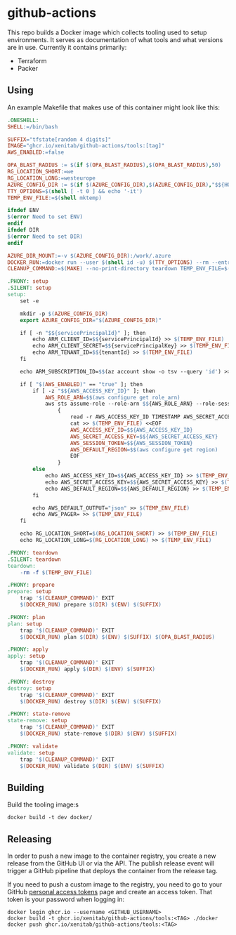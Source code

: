 # github-actions

This repo builds a Docker image which collects tooling used to setup environments. It serves as documentation of what tools and what versions are in use. Currently it contains primarily:

- Terraform
- Packer

## Using

An example Makefile that makes use of this container might look like this:

```Makefile
.ONESHELL:
SHELL:=/bin/bash

SUFFIX="tfstate[random 4 digits]"
IMAGE="ghcr.io/xenitab/github-actions/tools:[tag]"
AWS_ENABLED:=false

OPA_BLAST_RADIUS := $(if $(OPA_BLAST_RADIUS),$(OPA_BLAST_RADIUS),50)
RG_LOCATION_SHORT:=we
RG_LOCATION_LONG:=westeurope
AZURE_CONFIG_DIR := $(if $(AZURE_CONFIG_DIR),$(AZURE_CONFIG_DIR),"$${HOME}/.azure")
TTY_OPTIONS=$(shell [ -t 0 ] && echo '-it')
TEMP_ENV_FILE:=$(shell mktemp)

ifndef ENV
$(error Need to set ENV)
endif
ifndef DIR
$(error Need to set DIR)
endif

AZURE_DIR_MOUNT:=-v $(AZURE_CONFIG_DIR):/work/.azure
DOCKER_RUN:=docker run --user $(shell id -u) $(TTY_OPTIONS) --rm --entrypoint /opt/terraform.sh --env-file $(TEMP_ENV_FILE) $(AZURE_DIR_MOUNT) -v $${PWD}/$(DIR):/tmp/$(DIR) -v $${PWD}/global.tfvars:/tmp/global.tfvars $(IMAGE)
CLEANUP_COMMAND:=$(MAKE) --no-print-directory teardown TEMP_ENV_FILE=$(TEMP_ENV_FILE)

.PHONY: setup
.SILENT: setup
setup:
	set -e

	mkdir -p $(AZURE_CONFIG_DIR)
	export AZURE_CONFIG_DIR="$(AZURE_CONFIG_DIR)"

	if [ -n "$${servicePrincipalId}" ]; then
		echo ARM_CLIENT_ID=$${servicePrincipalId} >> $(TEMP_ENV_FILE)
		echo ARM_CLIENT_SECRET=$${servicePrincipalKey} >> $(TEMP_ENV_FILE)
		echo ARM_TENANT_ID=$${tenantId} >> $(TEMP_ENV_FILE)
	fi

	echo ARM_SUBSCRIPTION_ID=$$(az account show -o tsv --query 'id') >> $(TEMP_ENV_FILE)

	if [ "$(AWS_ENABLED)" == "true" ]; then
		if [ -z "$${AWS_ACCESS_KEY_ID}" ]; then
			AWS_ROLE_ARN=$$(aws configure get role_arn)
			aws sts assume-role --role-arn $${AWS_ROLE_ARN} --role-session-name awscli --output text --query 'Credentials' | \
				{
					read -r AWS_ACCESS_KEY_ID TIMESTAMP AWS_SECRET_ACCESS_KEY AWS_SESSION_TOKEN
					cat >> $(TEMP_ENV_FILE) <<EOF
					AWS_ACCESS_KEY_ID=$${AWS_ACCESS_KEY_ID}
					AWS_SECRET_ACCESS_KEY=$${AWS_SECRET_ACCESS_KEY}
					AWS_SESSION_TOKEN=$${AWS_SESSION_TOKEN}
					AWS_DEFAULT_REGION=$$(aws configure get region)
					EOF
				}
		else
			echo AWS_ACCESS_KEY_ID=$${AWS_ACCESS_KEY_ID} >> $(TEMP_ENV_FILE)
			echo AWS_SECRET_ACCESS_KEY=$${AWS_SECRET_ACCESS_KEY} >> $(TEMP_ENV_FILE)
			echo AWS_DEFAULT_REGION=$${AWS_DEFAULT_REGION} >> $(TEMP_ENV_FILE)
		fi

		echo AWS_DEFAULT_OUTPUT="json" >> $(TEMP_ENV_FILE)
		echo AWS_PAGER= >> $(TEMP_ENV_FILE)
	fi

	echo RG_LOCATION_SHORT=$(RG_LOCATION_SHORT) >> $(TEMP_ENV_FILE)
	echo RG_LOCATION_LONG=$(RG_LOCATION_LONG) >> $(TEMP_ENV_FILE)

.PHONY: teardown
.SILENT: teardown
teardown:
	-rm -f $(TEMP_ENV_FILE)

.PHONY: prepare
prepare: setup
	trap '$(CLEANUP_COMMAND)' EXIT
	$(DOCKER_RUN) prepare $(DIR) $(ENV) $(SUFFIX)

.PHONY: plan
plan: setup
	trap '$(CLEANUP_COMMAND)' EXIT
	$(DOCKER_RUN) plan $(DIR) $(ENV) $(SUFFIX) $(OPA_BLAST_RADIUS)

.PHONY: apply
apply: setup
	trap '$(CLEANUP_COMMAND)' EXIT
	$(DOCKER_RUN) apply $(DIR) $(ENV) $(SUFFIX)

.PHONY: destroy
destroy: setup
	trap '$(CLEANUP_COMMAND)' EXIT
	$(DOCKER_RUN) destroy $(DIR) $(ENV) $(SUFFIX)

.PHONY: state-remove
state-remove: setup
	trap '$(CLEANUP_COMMAND)' EXIT
	$(DOCKER_RUN) state-remove $(DIR) $(ENV) $(SUFFIX)

.PHONY: validate
validate: setup
	trap '$(CLEANUP_COMMAND)' EXIT
	$(DOCKER_RUN) validate $(DIR) $(ENV) $(SUFFIX)
```

## Building

Build the tooling image:s

```shell
docker build -t dev docker/
```

## Releasing

In order to push a new image to the container registry, you create a new release from the GitHub UI or via the API. The publish release event will trigger a GitHub pipeline that deploys the container from the release tag.

If you need to push a custom image to the registry, you need to go to your GitHub [personal access tokens](https://github.com/settings/tokens) page and create an access token. That token is your password when logging in:

```shell
docker login ghcr.io --username <GITHUB_USERNAME>
docker build -t ghcr.io/xenitab/github-actions/tools:<TAG> ./docker
docker push ghcr.io/xenitab/github-actions/tools:<TAG>
```
